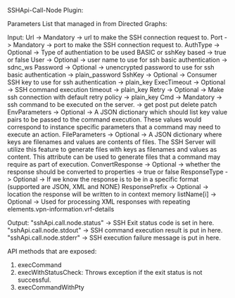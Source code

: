 SSHApi-Call-Node Plugin:

Parameters List that managed in from Directed Graphs:

Input:
Url    ->    Mandatory    ->    url to make the SSH connection request to.
Port    ->    Mandatory    ->    port to make the SSH connection request to.
AuthType    ->    Optional    ->    Type of authentiation to be used BASIC or sshKey based    ->    true or false
User    ->    Optional    ->    user name to use for ssh basic authentication    ->    sdnc_ws
Password    ->    Optional    ->    unencrypted password to use for ssh basic authentication    ->    plain_password
SshKey    ->    Optional    ->    Consumer SSH key to use for ssh authentication    ->    plain_key
ExecTimeout    ->    Optional    ->    SSH command execution timeout    ->    plain_key
Retry    ->    Optional    ->    Make ssh connection with default retry policy    ->    plain_key
Cmd    ->    Mandatory    ->    ssh command to be executed on the server.    ->    get post put delete patch
EnvParameters    ->    Optional    ->    A JSON dictionary which should list key value pairs to be passed to the command execution. These values would correspond to instance specific parameters that a command may need to execute an action.
FileParameters    ->    Optional    ->    A JSON dictionary where keys are filenames and values are contents of files. The SSH Server will utilize this feature to generate files with keys as filenames and values as content. This attribute can be used to generate files that a command may require as part of execution.
ConvertResponse     ->    Optional    ->    whether the response should be converted to properties   ->    true or false
ResponseType    ->    Optional    ->    If we know the response is to be in a specific format (supported are JSON, XML and NONE) 
ResponsePrefix    ->    Optional    ->    location the response will be written to in context memory
listName[i]    ->    Optional    ->    Used for processing XML responses with repeating elements.</td>vpn-information.vrf-details

Output:
"sshApi.call.node.status"   ->    SSH Exit status code is set in here.
"sshApi.call.node.stdout"   ->    SSH command execution result is put in here. 
"sshApi.call.node.stderr"   ->    SSH execution failure message is put in here. 



API methods that are exposed:
1) execCommand
2) execWithStatusCheck: Throws exception if the exit status is not successful.
3) execCommandWithPty